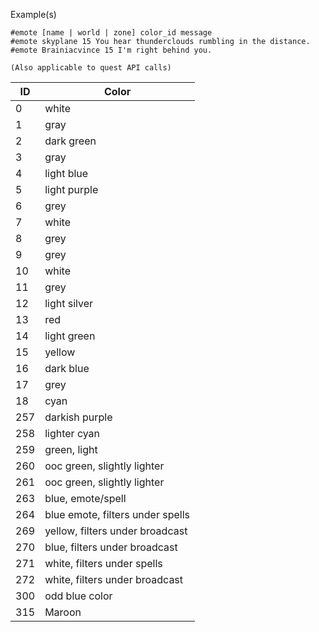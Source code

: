 Example(s)

```
#emote [name | world | zone] color_id message
#emote skyplane 15 You hear thunderclouds rumbling in the distance.
#emote Brainiacvince 15 I'm right behind you.

(Also applicable to quest API calls)
```

|ID|Color|
|--- |--- |
|0|white|
|1|gray|
|2|dark green|
|3|gray|
|4|light blue|
|5|light purple|
|6|grey|
|7|white|
|8|grey|
|9|grey|
|10|white|
|11|grey|
|12|light silver|
|13|red|
|14|light green|
|15|yellow|
|16|dark blue|
|17|grey|
|18|cyan|
|257|darkish purple|
|258|lighter cyan|
|259|green, light|
|260|ooc green, slightly lighter|
|261|ooc green, slightly lighter|
|263|blue, emote/spell|
|264|blue emote, filters under spells|
|269|yellow, filters under broadcast|
|270|blue, filters under broadcast|
|271|white, filters under spells|
|272|white, filters under broadcast|
|300|odd blue color|
|315|Maroon|
